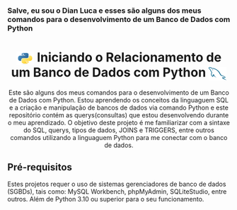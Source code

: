 ### Salve, eu sou o Dian Luca e esses são alguns dos meus comandos para o desenvolvimento de um Banco de Dados com Python

##

<div align="center">
  <h1><img align="center" alt="Dian-PYTHON" height="30" width="40" src="https://raw.githubusercontent.com/devicons/devicon/master/icons/python/python-original.svg">  Iniciando o Relacionamento de um Banco de Dados com Python  <img align="center" alt="Dian-SQL" height="30" width="40" src="https://raw.githubusercontent.com/devicons/devicon/master/icons/mysql/mysql-original.svg"></h1>
  <p>Este são alguns dos meus comandos para o desenvolvimento de um Banco de Dados com Python. Estou aprendendo os conceitos da linguaguem SQL e a criação e manipulação de bancos de dados via comando Python e este repositório contém as querys(consultas) que estou desenvolvendo durante o meu aprendizado. O objetivo deste projeto é me familiarizar com a sintaxe do SQL, querys, tipos de dados, JOINS e TRIGGERS, entre outros comandos utilizando a linguaguem Python para me conectar com o banco de dados.</p>
</div>
  
##

<h2>Pré-requisitos</h2>
<p>Estes projetos requer o uso de sistemas gerenciadores de banco de dados (SGBDs), tais como: MySQL Workbench, phpMyAdmin, SQLiteStudio, entre outros. Além de Python 3.10 ou superior para o seu funcionamento.</p>

##
